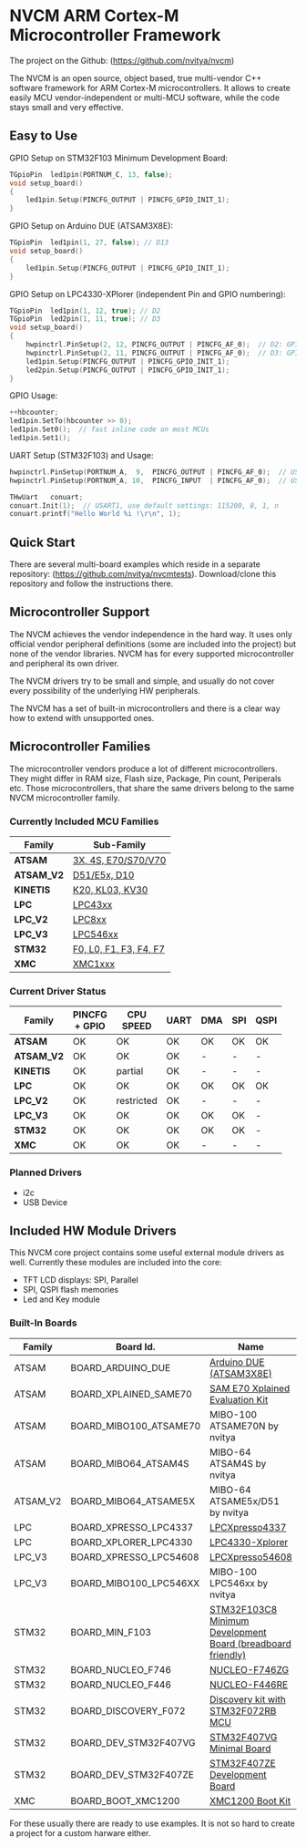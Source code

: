 # NVCM ARM Cortex-M Microcontroller Framework

The project on the Github: (https://github.com/nvitya/nvcm)

The NVCM is an open source, object based, true multi-vendor C++ software framework for ARM Cortex-M microcontrollers. It allows to create easily MCU vendor-independent or multi-MCU software, while the code stays small and very effective.

## Easy to Use

GPIO Setup on STM32F103 Minimum Development Board:
```C++
TGpioPin  led1pin(PORTNUM_C, 13, false);
void setup_board()
{
	led1pin.Setup(PINCFG_OUTPUT | PINCFG_GPIO_INIT_1);
}
```

GPIO Setup on Arduino DUE (ATSAM3X8E):
```C++
TGpioPin  led1pin(1, 27, false); // D13
void setup_board()
{
	led1pin.Setup(PINCFG_OUTPUT | PINCFG_GPIO_INIT_1);
}
```

GPIO Setup on LPC4330-XPlorer (independent Pin and GPIO numbering):
```C++
TGpioPin  led1pin(1, 12, true); // D2
TGpioPin  led2pin(1, 11, true); // D3
void setup_board()
{
	hwpinctrl.PinSetup(2, 12, PINCFG_OUTPUT | PINCFG_AF_0);  // D2: GPIO_1_12, pad B9
	hwpinctrl.PinSetup(2, 11, PINCFG_OUTPUT | PINCFG_AF_0);  // D3: GPIO_1_11, pad A9
	led1pin.Setup(PINCFG_OUTPUT | PINCFG_GPIO_INIT_1);
	led2pin.Setup(PINCFG_OUTPUT | PINCFG_GPIO_INIT_1);
}
```
GPIO Usage:
```C++
++hbcounter;
led1pin.SetTo(hbcounter >> 0);
led1pin.Set0();  // fast inline code on most MCUs
led1pin.Set1();
```
UART Setup (STM32F103) and Usage:
```C++
hwpinctrl.PinSetup(PORTNUM_A,  9,  PINCFG_OUTPUT | PINCFG_AF_0);  // USART1_TX
hwpinctrl.PinSetup(PORTNUM_A, 10,  PINCFG_INPUT  | PINCFG_AF_0);  // USART1_RX

THwUart   conuart;
conuart.Init(1);  // USART1, use default settings: 115200, 8, 1, n
conuart.printf("Hello World %i !\r\n", 1);
```

## Quick Start

There are several multi-board examples which reside in a separate repository: (https://github.com/nvitya/nvcmtests).
Download/clone this repository and follow the instructions there.

## Microcontroller Support

The NVCM achieves the vendor independence in the hard way. It uses only official vendor peripheral definitions (some are included into the project) but none of the vendor libraries. NVCM has for every supported microcontroller and peripheral its own driver.

The NVCM drivers try to be small and simple, and usually do not cover every possibility of the underlying HW peripherals.

The NVCM has a set of built-in microcontrollers and there is a clear way how to extend with unsupported ones.

## Microcontroller Families

The microcontroller vendors produce a lot of different microcontrollers. They might differ in RAM size, Flash size, Package, Pin count, Periperals etc. Those microcontrollers, that share the same drivers belong to the same NVCM microcontroller family.

### Currently Included MCU Families

__Family__   | __Sub-Family__
-------------|------------------------
__ATSAM__    | [3X, 4S, E70/S70/V70](https://github.com/nvitya/nvcm/blob/master/mcu/ATSAM/src/mcu_builtin.h)
__ATSAM_V2__ | [D51/E5x, D10](https://github.com/nvitya/nvcm/blob/master/mcu/ATSAM_V2/src/mcu_builtin.h)
__KINETIS__  | [K20, KL03, KV30](https://github.com/nvitya/nvcm/blob/master/mcu/KINETIS/src/mcu_builtin.h)
__LPC__      | [LPC43xx](https://github.com/nvitya/nvcm/blob/master/mcu/LPC/src/mcu_builtin.h)
__LPC_V2__   | [LPC8xx](https://github.com/nvitya/nvcm/blob/master/mcu/LPC_V2/src/mcu_builtin.h)
__LPC_V3__   | [LPC546xx](https://github.com/nvitya/nvcm/blob/master/mcu/LPC_V3/src/mcu_builtin.h)
__STM32__    | [F0, L0, F1, F3, F4, F7](https://github.com/nvitya/nvcm/blob/master/mcu/STM32/src/mcu_builtin.h)
__XMC__      | [XMC1xxx](https://github.com/nvitya/nvcm/blob/master/mcu/XMC/src/mcu_builtin.h)

### Current Driver Status

  Family     | __PINCFG<br/>+ GPIO__ | __CPU<br/>SPEED__ | __UART__ | __DMA__ | __SPI__ | __QSPI__
-------------|-----------------------|-------------------|----------|---------|---------|---------
__ATSAM__    | OK                    | OK                | OK       | OK      | OK      | OK
__ATSAM_V2__ | OK                    | OK                | OK       | -       | -       | -
__KINETIS__  | OK                    | partial           | OK       | -       | -       | -
__LPC__      | OK                    | OK                | OK       | OK      | OK      | OK
__LPC_V2__   | OK                    | restricted        | OK       | -       | -       | -
__LPC_V3__   | OK                    | OK                | OK       | OK      | OK      | -
__STM32__    | OK                    | OK                | OK       | OK      | OK      | -
__XMC__      | OK                    | OK                | OK       | -       | -       | -

### Planned Drivers
 * i2c
 * USB Device

## Included HW Module Drivers
This NVCM core project contains some useful external module drivers as well. Currently these modules are included into the core:
 * TFT LCD displays: SPI, Parallel
 * SPI, QSPI flash memories
 * Led and Key module

### Built-In Boards

__Family__ | __Board Id.__          | __Name__
-----------|------------------------|-------------------------------------
ATSAM      | BOARD_ARDUINO_DUE      | [Arduino DUE (ATSAM3X8E)](https://store.arduino.cc/usa/arduino-due)
ATSAM      | BOARD_XPLAINED_SAME70  | [SAM E70 Xplained Evaluation Kit](http://www.microchip.com/DevelopmentTools/ProductDetails.aspx?PartNO=ATSAME70-XPLD)
ATSAM      | BOARD_MIBO100_ATSAME70 | MIBO-100 ATSAME70N by nvitya
ATSAM      | BOARD_MIBO64_ATSAM4S   | MIBO-64 ATSAM4S by nvitya
ATSAM_V2   | BOARD_MIBO64_ATSAME5X  | MIBO-64 ATSAME5x/D51 by nvitya
LPC        | BOARD_XPRESSO_LPC4337  | [LPCXpresso4337](https://www.nxp.com/support/developer-resources/hardware-development-tools/lpcxpresso-boards/lpcxpresso4337-development-board:OM13070)
LPC        | BOARD_XPLORER_LPC4330  | [LPC4330-Xplorer](https://www.nxp.com/support/developer-resources/hardware-development-tools/lpcxpresso-boards/lpc4330-xplorer-board:OM13027)
LPC_V3     | BOARD_XPRESSO_LPC54608 | [LPCXpresso54608](https://www.nxp.com/support/developer-resources/hardware-development-tools/lpcxpresso-boards/lpcxpresso-development-board-for-lpc5460x-mcus:OM13092)
LPC_V3     | BOARD_MIBO100_LPC546XX | MIBO-100 LPC546xx by nvitya
STM32      | BOARD_MIN_F103         | [STM32F103C8 Minimum Development Board (breadboard friendly)](https://www.aliexpress.com/w/wholesale-stm32f103c8t6-minimum.html)
STM32      | BOARD_NUCLEO_F746      | [NUCLEO-F746ZG](http://www.st.com/en/evaluation-tools/nucleo-f746zg.html)
STM32      | BOARD_NUCLEO_F446      | [NUCLEO-F446RE](http://www.st.com/en/evaluation-tools/nucleo-f446re.html)
STM32      | BOARD_DISCOVERY_F072   | [Discovery kit with STM32F072RB MCU](http://www.st.com/en/evaluation-tools/32f072bdiscovery.html)
STM32      | BOARD_DEV_STM32F407VG  | [STM32F407VG Minimal Board](https://www.aliexpress.com/item/STM32F4Discovery-STM32F407VGT6-ARM-Cortex-M4-32bit-MCU-Core-Development-Board/32757497307.html)
STM32      | BOARD_DEV_STM32F407ZE  | [STM32F407ZE Development Board](https://www.aliexpress.com/item/Free-shipping-STM32F407ZET6-development-board-M4-STM32F4-core-board-arm-development-board-cortex-M4/32689262341.html)
XMC        | BOARD_BOOT_XMC1200     | [XMC1200 Boot Kit](https://www.infineon.com/cms/de/product/evaluation-boards/kit_xmc12_boot_001/)


For these usually there are ready to use examples. It is not so hard to create a project for a custom harware either.
